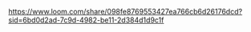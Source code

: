 https://www.loom.com/share/098fe8769553427ea766cb6d26176dcd?sid=6bd0d2ad-7c9d-4982-be11-2d384d1d9c1f
